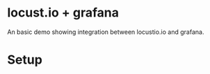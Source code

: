 locust.io + grafana
===================

An basic demo showing integration between locustio.io and grafana.

Setup
===================

